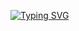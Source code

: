 [![Typing SVG](https://readme-typing-svg.demolab.com?font=Fira+Code&weight=600&pause=1000&color=BA55D3&center=true&vCenter=true&random=false&width=500&lines=2024-02-16+~+2024-08-01+%ED%92%80%EC%8A%A4%ED%83%9D+%EA%B5%AD%EB%B9%84%EA%B5%90%EC%9C%A1%F0%9F%92%BB)](https://git.io/typing-svg)


